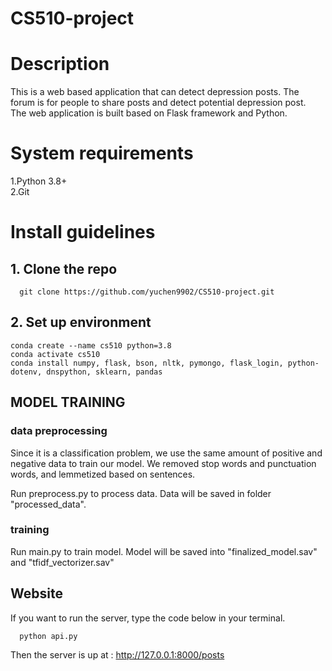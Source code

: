 # CS510-project

# Description 
This is a web based application that can detect depression posts. The forum is for people to share posts and detect potential depression post. \
The web application is built based on Flask framework and Python.
# System requirements
1.Python 3.8+\
2.Git
# Install guidelines
## 1. Clone the repo 
```
  git clone https://github.com/yuchen9902/CS510-project.git

```
## 2. Set up environment
```
conda create --name cs510 python=3.8
conda activate cs510
conda install numpy, flask, bson, nltk, pymongo, flask_login, python-dotenv, dnspython, sklearn, pandas

```


## MODEL TRAINING
### data preprocessing
Since it is a classification problem, we use the same amount of positive and negative data to train our model.
We removed stop words and punctuation words, and lemmetized based on sentences. 

Run preprocess.py to process data. Data will be saved in folder "processed_data".

### training
Run main.py to train model. Model will be saved into "finalized_model.sav" and "tfidf_vectorizer.sav"

## Website
If you want to run the server, type the code below in your terminal.
```
  python api.py 
```
Then the server is up at : http://127.0.0.1:8000/posts
